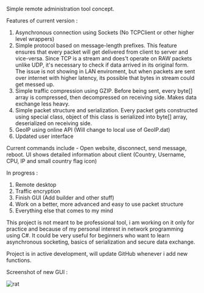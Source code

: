 
Simple remote administration tool concept. 

Features of current version : 

1. Asynchronous connection using Sockets (No TCPClient or other higher level wrappers) 
2. Simple protocol based on message-length prefixes. This feature ensures that every packet will get delivered from client to server and vice-versa. Since TCP is a stream and does't operate on RAW packets unlike UDP, it's necessary to check if data arrived in its original form. The issue is not showing in LAN enviroment, but when packets are sent over internet with higher latency, its possible that bytes in stream could get messed up. 
3. Simple traffic compression using GZIP. Before being sent, every byte[] array is compressed, then decompressed on receiving side. Makes data exchange less heavy. 
4. Simple packet structure and serialization. Every packet gets constructed using special class, object of this class is serialized into byte[] array, deserialized on receiving side. 
5. GeoIP using online API (Will change to local use of GeoIP.dat) 
6. Updated user interface 

Current commands include - Open website, disconnect, send message, reboot. 
UI shows detailed information about client (Country, Username, CPU, IP and small country flag icon) 

In progress : 

1. Remote desktop 
2. Traffic encryption
3. Finish GUI (Add builder and other stuff) 
4. Work on a better, more advanced and easy to use packet structure
5. Everything else that comes to my mind 

This project is not meant to be professional tool, i am working on it only for practice and because of my personal interest in network programming using C#. It could be very useful for beginners who want to learn asynchronous socketing, basics of serialization and secure data exchange. 

Project is in active development, will update GitHub whenever i add new functions. 

Screenshot of new GUI : 

![rat](https://user-images.githubusercontent.com/26791677/26846687-5fcce056-4aaf-11e7-91c0-adf82c8388e5.png)
